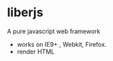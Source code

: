 liberjs
=======

A pure javascript web framework

* works on IE9+ , Webkit, Firefox.
* render HTML


